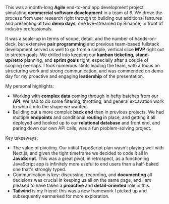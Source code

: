  This was a month-long **Agile** end-to-end app development project simulating **commercial software development** in a team of 6. We drove the process from user research right through to building out additional features and presenting at two **demo days**, one live-streamed by Binance, in front of industry professionals. 

It was a scale-up in terms of scope, detail, and the number of hands-on-deck, but extensive **pair programming** and previous team-based fullstack development served us well to go from a simple, vertical slice **MVP** right out to stretch goals. We drilled into keeping our **kanban ticketing, stand-up/retro** planning, and **sprint goals** tight, especially after a couple of scoping overlaps. I took numerous stints leading the team, with a focus on structuring work and strong communication, and was commended on demo day for my proactive and engaging **leadership** of the presentation. 

My personal highlights: 
- Working with **complex data** coming through in hefty batches from our **API**. We had to do some filtering, throttling, and general excavation work to whip it into the shape we wanted.
- Building out a more complex **back end** than in previous projects. We had multiple **endpoints** and conditional **routing** in place, and getting it all deployed and hooked up to our **relational database** and front end, and paring down our own API calls, was a fun problem-solving project. 

Key takeaways:
- The value of pivoting. Our initial TypeScript plan wasn't playing well with Next.js, and given the tight timeframe we decided to code it all in **JavaScript**. This was a great pivot, in retrospect, as a functioning JavaScript app is infinitely more useful to end users than a half-baked one that's strongly typed.
- Communication is key: discussing, recording, and **documenting** all decisions was crucial in keeping us all on the same page, and I am pleased to have taken a **proactive** and **detail-oriented** role in this.
- **Tailwind** is my friend: this was a new framework I picked up and subsequently earmarked for more exploration. 